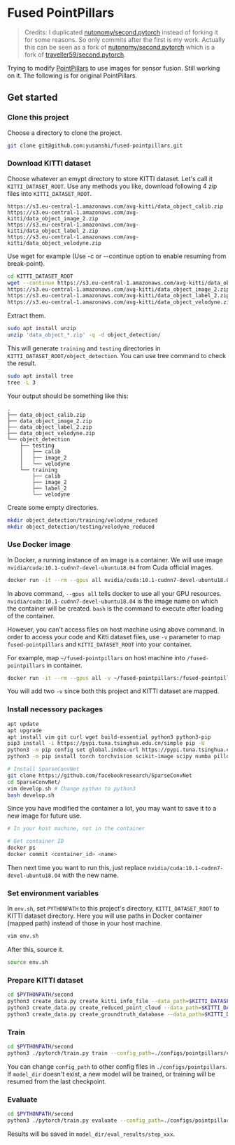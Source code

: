 # Fused PointPillars

> Credits: I duplicated [nutonomy/second.pytorch](https://github.com/nutonomy/second.pytorch) instead of forking it for some reasons. So only commits after the first is my work. Actually this can be seen as a fork of [nutonomy/second.pytorch](https://github.com/nutonomy/second.pytorch) which is a fork of [traveller59/second.pytorch](https://github.com/traveller59/second.pytorch).

Trying to modify [PointPillars](https://arxiv.org/abs/1812.05784) to use images for sensor fusion. Still working on it. The following is for original PointPillars.

## Get started

### Clone this project
Choose a directory to clone the project.
```bash
git clone git@github.com:yusanshi/fused-pointpillars.git
```

### Download KITTI dataset
Choose whatever an emypt directory to store KITTI dataset. Let's call it `KITTI_DATASET_ROOT`. Use any methods you like, download following 4 zip files into `KITTI_DATASET_ROOT`.
```
https://s3.eu-central-1.amazonaws.com/avg-kitti/data_object_calib.zip
https://s3.eu-central-1.amazonaws.com/avg-kitti/data_object_image_2.zip
https://s3.eu-central-1.amazonaws.com/avg-kitti/data_object_label_2.zip
https://s3.eu-central-1.amazonaws.com/avg-kitti/data_object_velodyne.zip
```

Use wget for example (Use -c or --continue option to enable resuming from break-point).
```bash
cd KITTI_DATASET_ROOT
wget --continue https://s3.eu-central-1.amazonaws.com/avg-kitti/data_object_calib.zip \
https://s3.eu-central-1.amazonaws.com/avg-kitti/data_object_image_2.zip \
https://s3.eu-central-1.amazonaws.com/avg-kitti/data_object_label_2.zip \
https://s3.eu-central-1.amazonaws.com/avg-kitti/data_object_velodyne.zip
```

Extract them.
```bash
sudo apt install unzip
unzip 'data_object_*.zip' -q -d object_detection/
```
This will generate `training` and `testing` directories in `KITTI_DATASET_ROOT/object_detection`.
You can use tree command to check the result.
```bash
sudo apt install tree
tree -L 3
```
Your output should be something like this:
```
.
├── data_object_calib.zip
├── data_object_image_2.zip
├── data_object_label_2.zip
├── data_object_velodyne.zip
└── object_detection
    ├── testing
    │   ├── calib
    │   ├── image_2
    │   └── velodyne
    └── training
        ├── calib
        ├── image_2
        ├── label_2
        └── velodyne
```

Create some empty directories.
```bash
mkdir object_detection/training/velodyne_reduced
mkdir object_detection/testing/velodyne_reduced
```

### Use Docker image
In Docker, a running instance of an image is a container. We will use image `nvidia/cuda:10.1-cudnn7-devel-ubuntu18.04` from Cuda official images.
```bash
docker run -it --rm --gpus all nvidia/cuda:10.1-cudnn7-devel-ubuntu18.04 bash
```
In above command, `--gpus all` tells docker to use all your GPU resources. `nvidia/cuda:10.1-cudnn7-devel-ubuntu18.04` is the image name on which the container will be created. `bash` is the command to execute after loading of the container.

However, you can't access files on host machine using above command. In order to access your code and Kitti dataset files, use `-v` parameter to map `fused-pointpillars` and `KITTI_DATASET_ROOT` into your container.

For example, map `~/fused-pointpillars` on host machine into `/fused-pointpillars` in container.
```bash
docker run -it --rm --gpus all -v ~/fused-pointpillars:/fused-pointpillars nvidia/cuda:10.1-cudnn7-devel-ubuntu18.04 bash
```
You will add two `-v` since both this project and KITTI dataset are mapped.

### Install necessory packages
```bash
apt update
apt upgrade
apt install vim git curl wget build-essential python3 python3-pip
pip3 install -i https://pypi.tuna.tsinghua.edu.cn/simple pip -U
python3 -m pip config set global.index-url https://pypi.tuna.tsinghua.edu.cn/simple
python3 -m pip install torch torchvision scikit-image scipy numba pillow matplotlib fire tensorboardX protobuf opencv-python shapely pybind11 --default-timeout=100

# Install SparseConvNet
git clone https://github.com/facebookresearch/SparseConvNet
cd SparseConvNet/
vim develop.sh # Change python to python3
bash develop.sh
```

Since you have modified the container a lot, you may want to save it to a new image for future use. 

```bash
# In your host machine, not in the container

# Get container ID
docker ps
docker commit <container_id> <name>
```

Then next time you want to run this, just replace `nvidia/cuda:10.1-cudnn7-devel-ubuntu18.04` with the new name.

### Set environment variables
In `env.sh`, set `PYTHONPATH` to this project's directory, `KITTI_DATASET_ROOT` to KITTI dataset directory. Here you will use paths in Docker container (mapped path) instead of those in your host machine.
```bash
vim env.sh
```
After this, source it.
```bash
source env.sh
```

### Prepare KITTI dataset
```bash
cd $PYTHONPATH/second
python3 create_data.py create_kitti_info_file --data_path=$KITTI_DATASET_ROOT/object_detection
python3 create_data.py create_reduced_point_cloud --data_path=$KITTI_DATASET_ROOT/object_detection
python3 create_data.py create_groundtruth_database --data_path=$KITTI_DATASET_ROOT/object_detection
```

### Train

```bash
cd $PYTHONPATH/second
python3 ./pytorch/train.py train --config_path=./configs/pointpillars/car/xyres_16.proto --model_dir=./model
```
You can change `config_path` to other config files in `./configs/pointpillars`. If `model_dir` doesn't exist, a new model will be trained, or training will be resumed from the last checkpoint.

### Evaluate

```bash
cd $PYTHONPATH/second
python3 ./pytorch/train.py evaluate --config_path=./configs/pointpillars/car/xyres_16.proto --model_dir=./model
```
Results will be saved in `model_dir/eval_results/step_xxx`.

